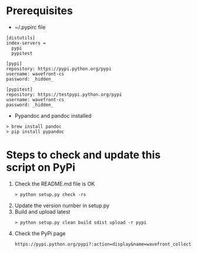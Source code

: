 # Prerequisites
- ~/.pypirc file
```
[distutils]
index-servers =
  pypi
  pypitest

[pypi]
repository: https://pypi.python.org/pypi
username: wavefront-cs
password: _hidden_

[pypitest]
repository: https://testpypi.python.org/pypi
username: wavefront-cs
password: _hidden_
```

- Pypandoc and pandoc installed
```
> brew install pandoc
> pip install pypandoc
```

# Steps to check and update this script on PyPi

1. Check the README.md file is OK
    ```
    > python setup.py check -rs
    ```
2. Update the version number in setup.py
3. Build and upload latest
    ```
    > python setup.py clean build sdist upload -r pypi
    ```
4. Check the PyPi page 
    ```
    https://pypi.python.org/pypi?:action=display&name=wavefront_collector&version=NEW_VERSION_HERE
    ```
